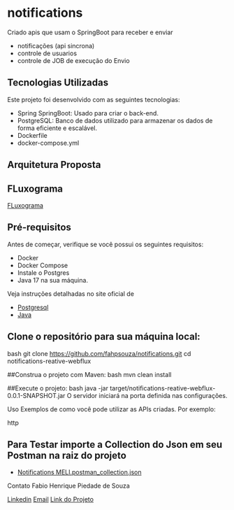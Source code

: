 # notifications
Criado apis que usam o SpringBoot para receber e enviar 
- notificações (api sincrona)
- controle de usuarios
- controle de JOB de execução do Envio

## Tecnologias Utilizadas
Este projeto foi desenvolvido com as seguintes tecnologias:

- Spring SpringBoot: Usado para criar o back-end.
- PostgreSQL: Banco de dados utilizado para armazenar os dados de forma eficiente e escalável.
- Dockerfile
- docker-compose.yml

## Arquitetura Proposta

## FLuxograma
[FLuxograma](https://github.com/fahpsouza/notifications/blob/main/docs/arquitetura_proposta.drawio)

## Pré-requisitos
Antes de começar, verifique se você possui os seguintes requisitos:
- Docker
- Docker Compose
- Instale o Postgres
- Java 17 na sua máquina. 

Veja instruções detalhadas no site oficial de 
- [Postgresql](https://www.enterprisedb.com/downloads/postgres-postgresql-downloads)
- [Java](https://www.java.com/en/download/help/download_options.html)

## Clone o repositório para sua máquina local:
bash
git clone https://github.com/fahpsouza/notifications.git
cd notifications-reative-webflux

##Construa o projeto com Maven:
bash
mvn clean install

##Execute o projeto:
bash
java -jar target/notifications-reative-webflux-0.0.1-SNAPSHOT.jar
O 
servidor iniciará na porta definida nas configurações.

Uso
Exemplos de como você pode utilizar as APIs criadas. Por exemplo:

http
## Para Testar importe a Collection do Json em seu Postman na raiz do projeto
- [Notifications MELI.postman_collection.json](https://github.com/fahpsouza/notifications/blob/main/Notifications%20MELI.postman_collection.json)

Contato
Fabio Henrique Piedade de Souza

[Linkedin](https://www.linkedin.com/in/fabio-h-p-de-souza)
[Email](fabio.henrique.psouza@gmail.com)
[Link do Projeto](https://github.com/fahpsouza/notifications)